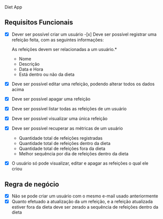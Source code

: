 Diet App

## Requisitos Funcionais

-[x] Dever ser possível criar um usuário -[x] Deve ser possível registrar uma refeição feita, com as seguintes informações:

    As refeições devem ser relacionadas a um usuário.*

    - Nome
    - Descrição
    - Data e Hora
    - Está dentro ou não da dieta

- [x] Deve ser possível editar uma refeição, podendo alterar todos os dados acima
- [x] Deve ser possível apagar uma refeição
- [x] Deve ser possível listar todas as refeições de um usuário
- [x] Deve ser possível visualizar uma única refeição
- [x] Deve ser possível recuperar as métricas de um usuário
  - Quantidade total de refeições registradas
  - Quantidade total de refeições dentro da dieta
  - Quantidade total de refeições fora da dieta
  - Melhor sequência por dia de refeições dentro da dieta
- [x] O usuário só pode visualizar, editar e apagar as refeições o qual ele criou

## Regra de negócio

- [x] Não se pode criar um usuário com o mesmo e-mail usado anteriormente
- [x] Quanto efetuado a atualização da um refeição, e a refeição atualizada estiver fora da dieta deve ser zerado a sequência de refeições dentro da dieta
